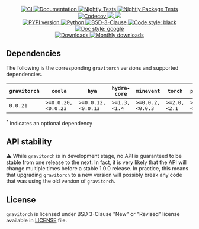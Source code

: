 <p align="center">
    <a href="https://github.com/durandtibo/gravitorch/actions">
        <img alt="CI" src="https://github.com/durandtibo/gravitorch/workflows/CI/badge.svg">
    </a>
    <a href="https://durandtibo.github.io/gravitorch/">
        <img alt="Documentation" src="https://github.com/durandtibo/gravitorch/workflows/Documentation/badge.svg">
    </a>
    <a href="https://github.com/durandtibo/gravitorch/actions">
        <img alt="Nightly Tests" src="https://github.com/durandtibo/gravitorch/workflows/Nightly%20Tests/badge.svg">
    </a>
    <a href="https://github.com/durandtibo/gravitorch/actions">
        <img alt="Nightly Package Tests" src="https://github.com/durandtibo/gravitorch/workflows/Nightly%20Package%20Tests/badge.svg">
    </a>
    <br/>
    <a href="https://codecov.io/gh/durandtibo/gravitorch">
        <img alt="Codecov" src="https://codecov.io/gh/durandtibo/gravitorch/branch/main/graph/badge.svg">
    </a>
    <a href="https://codeclimate.com/github/durandtibo/gravitorch/maintainability">
        <img src="https://api.codeclimate.com/v1/badges/cbedbd2a20bf2a21cf22/maintainability" />
    </a>
    <a href="https://codeclimate.com/github/durandtibo/gravitorch/test_coverage">
        <img src="https://api.codeclimate.com/v1/badges/cbedbd2a20bf2a21cf22/test_coverage" />
    </a>
    <br/>
    <a href="https://pypi.org/project/gravitorch/">
        <img alt="PYPI version" src="https://img.shields.io/pypi/v/gravitorch">
    </a>
    <a href="https://pypi.org/project/gravitorch/">
        <img alt="Python" src="https://img.shields.io/pypi/pyversions/gravitorch.svg">
    </a>
    <a href="https://opensource.org/licenses/BSD-3-Clause">
        <img alt="BSD-3-Clause" src="https://img.shields.io/pypi/l/gravitorch">
    </a>
    <a href="https://github.com/psf/black">
        <img  alt="Code style: black" src="https://img.shields.io/badge/code%20style-black-000000.svg">
    </a>
    <a href="https://google.github.io/styleguide/pyguide.html#s3.8-comments-and-docstrings">
        <img  alt="Doc style: google" src="https://img.shields.io/badge/%20style-google-3666d6.svg">
    </a>
    <br/>
    <a href="https://pepy.tech/project/gravitorch">
        <img  alt="Downloads" src="https://static.pepy.tech/badge/gravitorch">
    </a>
    <a href="https://pepy.tech/project/gravitorch">
        <img  alt="Monthly downloads" src="https://static.pepy.tech/badge/gravitorch/month">
    </a>
    <br/>
</p>

## Dependencies

The following is the corresponding `gravitorch` versions and supported dependencies.

| `gravitorch` | `coola`            | `hya`              | `hydra-core` | `minevent`       | `torch`     | `python`      |
|--------------|--------------------|--------------------|--------------|------------------|-------------|---------------|
| `0.0.21`     | `>=0.0.20,<0.0.23` | `>=0.0.12,<0.0.13` | `>=1.3,<1.4` | `>=0.0.2,<0.0.3` | `>=2.0,<2.1` | `>=3.9,<3.12` |

<sup>*</sup> indicates an optional dependency

## API stability

:warning: While `gravitorch` is in development stage, no API is guaranteed to be stable from one
release to the next. In fact, it is very likely that the API will change multiple times before a
stable 1.0.0 release. In practice, this means that upgrading `gravitorch` to a new version will
possibly break any code that was using the old version of `gravitorch`.

## License

`gravitorch` is licensed under BSD 3-Clause "New" or "Revised" license available
in [LICENSE](LICENSE) file.
